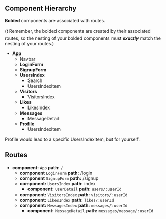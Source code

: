 ## Component Hierarchy

**Bolded** components are associated with routes.

(:exclamation: Remember, the bolded components are created by their
associated routes, so the nesting of your bolded components must
_**exactly**_ match the nesting of your routes.)

* **App**
  * Navbar
  * **LoginForm**
  * **SignupForm**
  * **UsersIndex**
    * Search
    * UsersIndexItem
  * **Visitors**
    * VisitorsIndex
  * **Likes**
    * LikesIndex
  * **Messages**
    * MessageDetail
  * **Profile**
    * UsersIndexItem


Profile would lead to a specific UsersIndexItem, but for yourself.

## Routes

* **component:** `App` **path:** `/`
  * **component** `LoginForm` **path:** /login
  * **component** `SignupForm` **path:** /signup
  * **component:** `UsersIndex` **path:** index
    * **component:** `UserDetail` **path:** `users/:userId`
  * **component:** `VisitorsIndex` **path:** `visitors/:userId`
  * **component:** `LikesIndex` **path:** `likes/:userId`
  * **component:** `MessagesIndex` **path:** `messages/:userId`
    * **component:** `MessageDetail` **path:** `messages/message/:userId`
